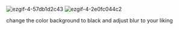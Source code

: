 ![ezgif-4-57db1d2c43](https://github.com/anonq115/youtube-ambience-mode-blur/assets/32353565/17f4e5b4-2d3c-47e9-8084-e60f8b0f299f)
![ezgif-4-2e0fc044c2](https://github.com/anonq115/youtube-ambience-mode-blur/assets/32353565/d0497832-0176-45ac-b71f-b60263431d83)

change the color background to black and adjust blur to your liking
